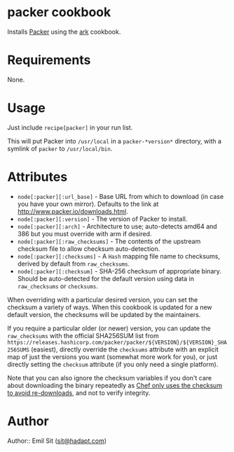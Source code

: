 # packer cookbook

Installs [Packer](http://packer.io/) using the [ark](https://github.com/opscode-cookbooks/ark) cookbook.

# Requirements

None.

# Usage

Just include `recipe[packer]` in your run list.

This will put Packer into `/usr/local` in a `packer-*version*` directory, with a symlink of `packer` to `/usr/local/bin`.

# Attributes

* `node[:packer][:url_base]` - Base URL from which to download (in case you have your own mirror). Defaults to the link at http://www.packer.io/downloads.html.
* `node[:packer][:version]` - The version of Packer to install.
* `node[:packer][:arch]` - Architecture to use; auto-detects amd64 and 386 but you must override with arm if desired.
* `node[:packer][:raw_checksums]` - The contents of the upstream checksum file to allow checksum auto-detection.
* `node[:packer][:checksums]` - A `Hash` mapping file name to checksums, derived by default from `raw_checksums`.
* `node[:packer][:checksum]` - SHA-256 checksum of appropriate binary. Should be auto-detected for the default version using data in `raw_checksums` or `checksums`.

When overriding with a particular desired version, you can set the checksum a variety of ways. When
this cookbook is updated for a new default version, the checksums will be updated by the maintainers.

If you require a particular older (or newer) version, you can update the
`raw_checksums` with the official SHA256SUM list from
`https://releases.hashicorp.com/packer/packer/${VERSION}/${VERSION}_SHA256SUMS`
(easiest), directly override the `checksums` attribute with an explicit map of
just the versions you want (somewhat more work for you), or just directly
setting the `checksum` attribute (if you only need a single platform).

Note that you can also ignore the checksum variables if you don't care about downloading
the binary repeatedly as [Chef only uses the checksum to avoid re-downloads][remote_file], and not
to verify integrity.

[remote_file]: http://docs.opscode.com/resource_remote_file.html#file-re-downloads

# Author

Author:: Emil Sit (<sit@hadapt.com>)
